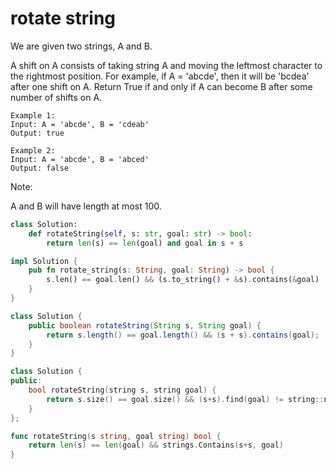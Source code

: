 # rotate string

We are given two strings, A and B.

A shift on A consists of taking string A and moving the leftmost character to the rightmost position. For example, if A = 'abcde', then it will be 'bcdea' after one shift on A. Return True if and only if A can become B after some number of shifts on A.
```
Example 1:
Input: A = 'abcde', B = 'cdeab'
Output: true

Example 2:
Input: A = 'abcde', B = 'abced'
Output: false
```
Note:

A and B will have length at most 100.

```Python
class Solution:
    def rotateString(self, s: str, goal: str) -> bool:
        return len(s) == len(goal) and goal in s + s
```

```rust
impl Solution {
    pub fn rotate_string(s: String, goal: String) -> bool {
        s.len() == goal.len() && (s.to_string() + &s).contains(&goal)
    }
}
```

```java
class Solution {
    public boolean rotateString(String s, String goal) {
        return s.length() == goal.length() && (s + s).contains(goal);
    }
}
```

```cpp
class Solution {
public:
    bool rotateString(string s, string goal) {
        return s.size() == goal.size() && (s+s).find(goal) != string::npos;
    }
};
```

```go
func rotateString(s string, goal string) bool {
    return len(s) == len(goal) && strings.Contains(s+s, goal)
}
```
